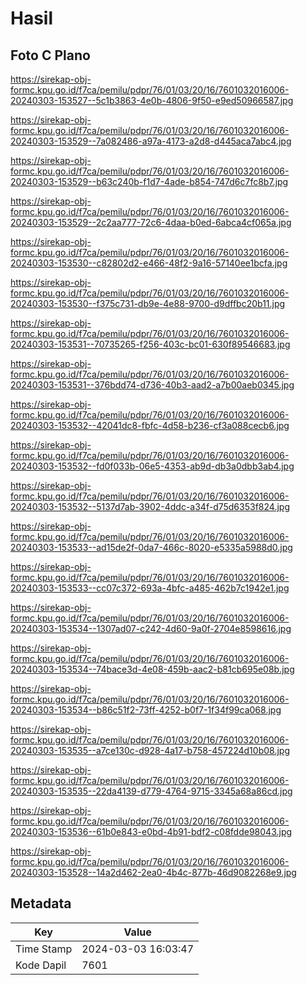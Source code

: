 # Hasil

## Foto C Plano

https://sirekap-obj-formc.kpu.go.id/f7ca/pemilu/pdpr/76/01/03/20/16/7601032016006-20240303-153527--5c1b3863-4e0b-4806-9f50-e9ed50966587.jpg

https://sirekap-obj-formc.kpu.go.id/f7ca/pemilu/pdpr/76/01/03/20/16/7601032016006-20240303-153529--7a082486-a97a-4173-a2d8-d445aca7abc4.jpg

https://sirekap-obj-formc.kpu.go.id/f7ca/pemilu/pdpr/76/01/03/20/16/7601032016006-20240303-153529--b63c240b-f1d7-4ade-b854-747d6c7fc8b7.jpg

https://sirekap-obj-formc.kpu.go.id/f7ca/pemilu/pdpr/76/01/03/20/16/7601032016006-20240303-153529--2c2aa777-72c6-4daa-b0ed-6abca4cf065a.jpg

https://sirekap-obj-formc.kpu.go.id/f7ca/pemilu/pdpr/76/01/03/20/16/7601032016006-20240303-153530--c82802d2-e466-48f2-9a16-57140ee1bcfa.jpg

https://sirekap-obj-formc.kpu.go.id/f7ca/pemilu/pdpr/76/01/03/20/16/7601032016006-20240303-153530--f375c731-db9e-4e88-9700-d9dffbc20b11.jpg

https://sirekap-obj-formc.kpu.go.id/f7ca/pemilu/pdpr/76/01/03/20/16/7601032016006-20240303-153531--70735265-f256-403c-bc01-630f89546683.jpg

https://sirekap-obj-formc.kpu.go.id/f7ca/pemilu/pdpr/76/01/03/20/16/7601032016006-20240303-153531--376bdd74-d736-40b3-aad2-a7b00aeb0345.jpg

https://sirekap-obj-formc.kpu.go.id/f7ca/pemilu/pdpr/76/01/03/20/16/7601032016006-20240303-153532--42041dc8-fbfc-4d58-b236-cf3a088cecb6.jpg

https://sirekap-obj-formc.kpu.go.id/f7ca/pemilu/pdpr/76/01/03/20/16/7601032016006-20240303-153532--fd0f033b-06e5-4353-ab9d-db3a0dbb3ab4.jpg

https://sirekap-obj-formc.kpu.go.id/f7ca/pemilu/pdpr/76/01/03/20/16/7601032016006-20240303-153532--5137d7ab-3902-4ddc-a34f-d75d6353f824.jpg

https://sirekap-obj-formc.kpu.go.id/f7ca/pemilu/pdpr/76/01/03/20/16/7601032016006-20240303-153533--ad15de2f-0da7-466c-8020-e5335a5988d0.jpg

https://sirekap-obj-formc.kpu.go.id/f7ca/pemilu/pdpr/76/01/03/20/16/7601032016006-20240303-153533--cc07c372-693a-4bfc-a485-462b7c1942e1.jpg

https://sirekap-obj-formc.kpu.go.id/f7ca/pemilu/pdpr/76/01/03/20/16/7601032016006-20240303-153534--1307ad07-c242-4d60-9a0f-2704e8598616.jpg

https://sirekap-obj-formc.kpu.go.id/f7ca/pemilu/pdpr/76/01/03/20/16/7601032016006-20240303-153534--74bace3d-4e08-459b-aac2-b81cb695e08b.jpg

https://sirekap-obj-formc.kpu.go.id/f7ca/pemilu/pdpr/76/01/03/20/16/7601032016006-20240303-153534--b86c51f2-73ff-4252-b0f7-1f34f99ca068.jpg

https://sirekap-obj-formc.kpu.go.id/f7ca/pemilu/pdpr/76/01/03/20/16/7601032016006-20240303-153535--a7ce130c-d928-4a17-b758-457224d10b08.jpg

https://sirekap-obj-formc.kpu.go.id/f7ca/pemilu/pdpr/76/01/03/20/16/7601032016006-20240303-153535--22da4139-d779-4764-9715-3345a68a86cd.jpg

https://sirekap-obj-formc.kpu.go.id/f7ca/pemilu/pdpr/76/01/03/20/16/7601032016006-20240303-153536--61b0e843-e0bd-4b91-bdf2-c08fdde98043.jpg

https://sirekap-obj-formc.kpu.go.id/f7ca/pemilu/pdpr/76/01/03/20/16/7601032016006-20240303-153528--14a2d462-2ea0-4b4c-877b-46d9082268e9.jpg


## Metadata

| Key        | Value               |
| ---------- | ------------------- |
| Time Stamp | 2024-03-03 16:03:47 |
| Kode Dapil | 7601                |



